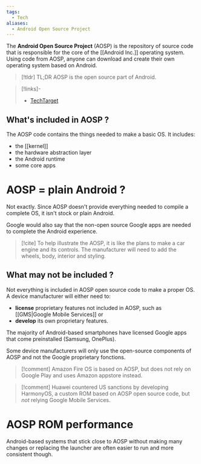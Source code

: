 ```yaml
---
tags:
  - Tech
aliases:
  - Android Open Source Project
---
```

The **Android Open Source Project** (AOSP) is the repository of source code that is responsible for the core of the [[Android Inc.]] operating system. Using code from AOSP, anyone can download and create their own operating system based on Android.

> [!tldr] TL;DR
> AOSP is the open source part of Android. 

> [!links]- 
> - [TechTarget](https://www.techtarget.com/searchmobilecomputing/definition/Android-Open-Source-Project-AOSP)
## What's included in AOSP ?
The AOSP code contains the things needed to make a basic OS. It includes: 
- the [[kernel]]
- the hardware abstraction layer
- the Android runtime
- some core apps

# AOSP = plain Android ?
Not exactly. Since AOSP doesn't provide everything needed to compile a complete OS, it isn't stock or plain Android. 

Google would also say that the non-open source Google apps are needed to complete the Android experience. 

> [!cite] To help illustrate the AOSP, it is like the plans to make a car engine and its controls. The manufacturer will need to add the wheels, body, interior and styling. 

## What may not be included ?
Not everything is included in AOSP open source code to make a proper OS. A device manufacturer will either need to: 
- **license** proprietary features not included in AOSP, such as [[GMS|Google Mobile Services]] or 
- **develop** its own proprietary features.

The majority of Android-based smartphones have licensed Google apps that come preinstalled (Samsung, OnePlus).

Some device manufacturers will only use the open-source components of AOSP and not the Google proprietary fonctions.

> [!comment] Amazon Fire OS is based on AOSP, but does not rely on Google Play and uses Amazon appstore instead.

> [!comment] Huawei countered US sanctions by developing HarmonyOS, a custom ROM based on AOSP open source code, but *not* relying Google Mobile Services.

# AOSP ROM performance 
Android-based systems that stick close to AOSP without making many changes or replacing the launcher are often easier to run and more consistent though.






